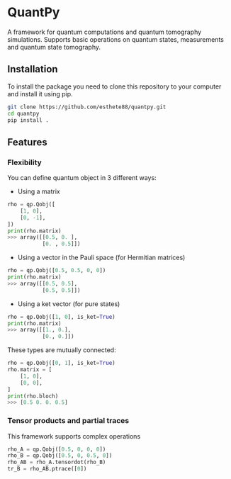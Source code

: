 # QuantPy

A framework for quantum computations and quantum tomography simulations. Supports basic operations on quantum states, measurements and quantum state tomography.

## Installation

To install the package you need to clone this repository to your computer and install it using pip.
```bash
git clone https://github.com/esthete88/quantpy.git
cd quantpy
pip install .
```

## Features

### Flexibility

You can define quantum object in 3 different ways:
- Using a matrix
```python
rho = qp.Qobj([
    [1, 0],
    [0, -1],
])
print(rho.matrix)
>>> array([[0.5, 0. ],
           [0. , 0.5]])
```
- Using a vector in the Pauli space (for Hermitian matrices)
```python
rho = qp.Qobj([0.5, 0.5, 0, 0])
print(rho.matrix)
>>> array([[0.5, 0.5],
           [0.5, 0.5]])
```
- Using a ket vector (for pure states)
```python
rho = qp.Qobj([1, 0], is_ket=True)
print(rho.matrix)
>>> array([[1., 0.],
           [0., 0.]])
```

These types are mutually connected:
```python
rho = qp.Qobj([0, 1], is_ket=True)
rho.matrix = [
    [1, 0],
    [0, 0],
]
print(rho.bloch)
>>> [0.5 0. 0. 0.5]
```

### Tensor products and partial traces

This framework supports complex operations
```python
rho_A = qp.Qobj([0.5, 0, 0, 0])
rho_B = qp.Qobj([0.5, 0, 0.5, 0])
rho_AB = rho_A.tensordot(rho_B)
tr_B = rho_AB.ptrace([0])

```

